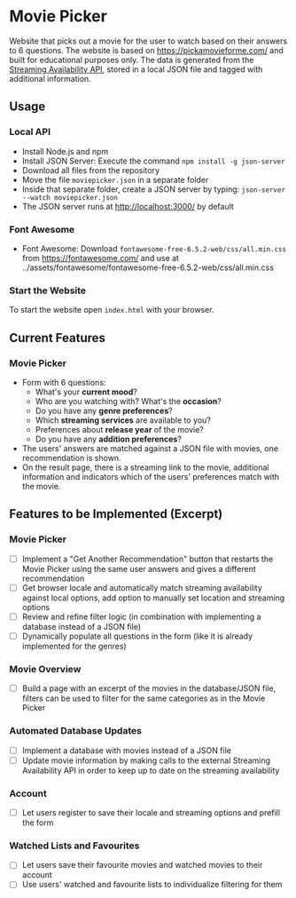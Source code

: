 # Movie Picker

Website that picks out a movie for the user to watch based on their answers to 6 questions. The website is based on <https://pickamovieforme.com/> and built for educational purposes only. The data is generated from the [Streaming Availability API](https://www.movieofthenight.com/about/api/), stored in a local JSON file and tagged with additional information.

## Usage

### Local API

- Install Node.js and npm
- Install JSON Server: Execute the command `npm install -g json-server`
- Download all files from the repository
- Move the file `moviepicker.json` in a separate folder 
- Inside that separate folder, create a JSON server by typing: `json-server --watch moviepicker.json`
- The JSON server runs at <http://localhost:3000/> by default

### Font Awesome

- Font Awesome: Download `fontawesome-free-6.5.2-web/css/all.min.css` from <https://fontawesome.com/> and use at ../assets/fontawesome/fontawesome-free-6.5.2-web/css/all.min.css

### Start the Website

To start the website open `index.html` with your browser.

## Current Features

### Movie Picker

- Form with 6 questions:
   - What's your **current mood**?
   - Who are you watching with? What's the **occasion**?
   - Do you have any **genre preferences**?
   - Which **streaming services** are available to you?
   - Preferences about **release year** of the movie?
   - Do you have any **addition preferences**?
- The users' answers are matched against a JSON file with movies, one recommendation is shown.
- On the result page, there is a streaming link to the movie, additional information and indicators which of the users' preferences match with the movie.


## Features to be Implemented (Excerpt)

### Movie Picker

- [ ] Implement a "Get Another Recommendation" button that restarts the Movie Picker using the same user answers and gives a different recommendation
- [ ] Get browser locale and automatically match streaming availability against local options, add option to manually set location and streaming options
- [ ] Review and refine filter logic (in combination with implementing a database instead of a JSON file)
- [ ] Dynamically populate all questions in the form (like it is already implemented for the genres)

### Movie Overview

- [ ] Build a page with an excerpt of the movies in the database/JSON file, filters can be used to filter for the same categories as in the Movie Picker

### Automated Database Updates

- [ ] Implement a database with movies instead of a JSON file
- [ ] Update movie information by making calls to the external Streaming Availability API in order to keep up to date on the streaming availability

### Account

- [ ] Let users register to save their locale and streaming options and prefill the form

### Watched Lists and Favourites

- [ ] Let users save their favourite movies and watched movies to their account
- [ ] Use users' watched and favourite lists to individualize filtering for them